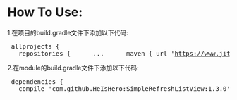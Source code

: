How To Use:
===
  1.在项目的build.gradle文件下添加以下代码:
    <pre>
      	allprojects {
	&nbsp;&nbsp;&nbsp;repositories {
	&nbsp;&nbsp;&nbsp;&nbsp;&nbsp;...
	&nbsp;&nbsp;&nbsp;&nbsp;&nbsp;maven { url 'https://www.jitpack.io' }
	&nbsp;&nbsp;&nbsp;}
	}
    </pre>
  2.在module的build.gradle文件下添加以下代码:
     <pre>
     		dependencies {
	        &nbsp;&nbsp;&nbsp;compile 'com.github.HeIsHero:SimpleRefreshListView:1.3.0'
	}


